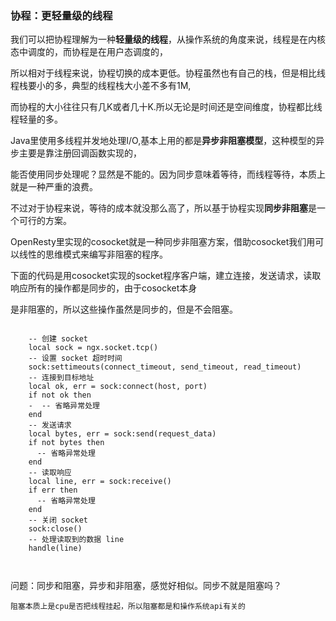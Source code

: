 ### 协程：更轻量级的线程

我们可以把协程理解为一种**轻量级的线程**，从操作系统的角度来说，线程是在内核态中调度的，而协程是在用户态调度的，

所以相对于线程来说，协程切换的成本更低。协程虽然也有自己的栈，但是相比线程栈要小的多，典型的线程栈大小差不多有1M,

而协程的大小往往只有几K或者几十K.所以无论是时间还是空间维度，协程都比线程轻量的多。


Java里使用多线程并发地处理I/O,基本上用的都是**异步非阻塞模型**，这种模型的异步主要是靠注册回调函数实现的，

能否使用同步处理呢？显然是不能的。因为同步意味着等待，而线程等待，本质上就是一种严重的浪费。

不过对于协程来说，等待的成本就没那么高了，所以基于协程实现**同步非阻塞**是一个可行的方案。



OpenResty里实现的cosocket就是一种同步非阻塞方案，借助cosocket我们用可以线性的思维模式来编写非阻塞的程序。

下面的代码是用cosocket实现的socket程序客户端，建立连接，发送请求，读取响应所有的操作都是同步的，由于cosocket本身

是非阻塞的，所以这些操作虽然是同步的，但是不会阻塞。

```

    -- 创建 socket
    local sock = ngx.socket.tcp()
    -- 设置 socket 超时时间
    sock:settimeouts(connect_timeout, send_timeout, read_timeout)
    -- 连接到目标地址
    local ok, err = sock:connect(host, port)
    if not ok then
    -  -- 省略异常处理
    end
    -- 发送请求
    local bytes, err = sock:send(request_data)
    if not bytes then
      -- 省略异常处理
    end
    -- 读取响应
    local line, err = sock:receive()
    if err then
      -- 省略异常处理
    end
    -- 关闭 socket
    sock:close()   
    -- 处理读取到的数据 line
    handle(line)



```

问题：同步和阻塞，异步和非阻塞，感觉好相似。同步不就是阻塞吗？

    阻塞本质上是cpu是否把线程挂起，所以阻塞都是和操作系统api有关的











